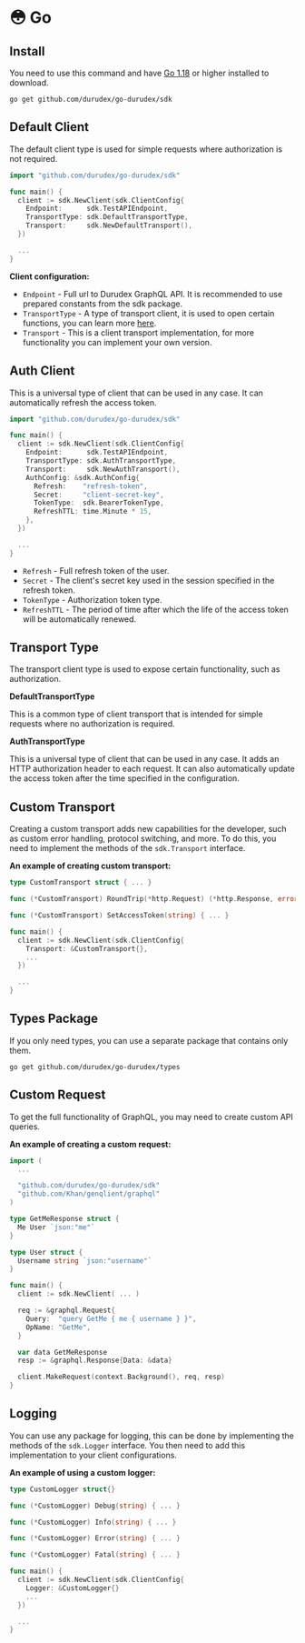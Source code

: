 # 😳 Go

## Install

You need to use this command and have [Go 1.18](https://go.dev) or higher installed to download.

```
go get github.com/durudex/go-durudex/sdk
```

## Default Client

The default client type is used for simple requests where authorization is not required.

```go
import "github.com/durudex/go-durudex/sdk"

func main() {
  client := sdk.NewClient(sdk.ClientConfig{
    Endpoint:      sdk.TestAPIEndpoint,
    TransportType: sdk.DefaultTransportType,
    Transport:     sdk.NewDefaultTransport(),
  })

  ...
}
```

**Client configuration:**

- `Endpoint` - Full url to Durudex GraphQL API. It is recommended to use prepared constants
from the sdk package.
- `TransportType` - A type of transport client, it is used to open certain functions, you
can learn more [here](#transport-type).
- `Transport` - This is a client transport implementation, for more functionality you can
implement your own version.

## Auth Client

This is a universal type of client that can be used in any case. It can automatically
refresh the access token.

```go
import "github.com/durudex/go-durudex/sdk"

func main() {
  client := sdk.NewClient(sdk.ClientConfig{
    Endpoint:      sdk.TestAPIEndpoint,
    TransportType: sdk.AuthTransportType,
    Transport:     sdk.NewAuthTransport(),
    AuthConfig: &sdk.AuthConfig{
      Refresh:    "refresh-token",
      Secret:     "client-secret-key",
      TokenType:  sdk.BearerTokenType,
      RefreshTTL: time.Minute * 15,
    },
  })

  ...
}
```

- `Refresh` - Full refresh token of the user.
- `Secret` - The client's secret key used in the session specified in the refresh token.
- `TokenType` - Authorization token type.
- `RefreshTTL` - The period of time after which the life of the access token will be
automatically renewed.

## Transport Type

The transport client type is used to expose certain functionality, such as authorization.

**DefaultTransportType**

This is a common type of client transport that is intended for simple requests where
no authorization is required.

**AuthTransportType**

This is a universal type of client that can be used in any case. It adds an HTTP authorization
header to each request. It can also automatically update the access token after the time
specified in the configuration.

## Custom Transport

Creating a custom transport adds new capabilities for the developer, such as custom error
handling, protocol switching, and more. To do this, you need to implement the methods of
the `sdk.Transport` interface.

**An example of creating custom transport:**

```go
type CustomTransport struct { ... }

func (*CustomTransport) RoundTrip(*http.Request) (*http.Response, error) { ... }

func (*CustomTransport) SetAccessToken(string) { ... }

func main() {
  client := sdk.NewClient(sdk.ClientConfig{
    Transport: &CustomTransport{},
    ...
  })

  ...
}
```

## Types Package

If you only need types, you can use a separate package that contains only them.

```
go get github.com/durudex/go-durudex/types
```

## Custom Request

To get the full functionality of GraphQL, you may need to create custom API queries.

**An example of creating a custom request:**

```go
import (
  ...

  "github.com/durudex/go-durudex/sdk"
  "github.com/Khan/genqlient/graphql"
)

type GetMeResponse struct {
  Me User `json:"me"`
}

type User struct {
  Username string `json:"username"`
}

func main() {
  client := sdk.NewClient( ... )

  req := &graphql.Request{
    Query:  "query GetMe { me { username } }",
    OpName: "GetMe",
  }

  var data GetMeResponse
  resp := &graphql.Response{Data: &data}

  client.MakeRequest(context.Background(), req, resp)
}
```

## Logging

You can use any package for logging, this can be done by implementing the methods
of the `sdk.Logger` interface. You then need to add this implementation to your
client configurations.

**An example of using a custom logger:**

```go
type CustomLogger struct{}

func (*CustomLogger) Debug(string) { ... }

func (*CustomLogger) Info(string) { ... }

func (*CustomLogger) Error(string) { ... }

func (*CustomLogger) Fatal(string) { ... }

func main() {
  client := sdk.NewClient(sdk.ClientConfig{
    Logger: &CustomLogger{}
    ...
  })

  ...
}
```
